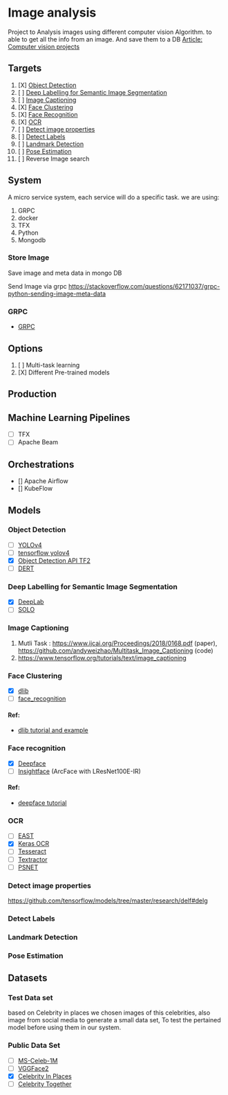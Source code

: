 # Image analysis
Project to Analysis images using different computer vision Algorithm. to able to get all the info from an image.
And save them to a DB
[Article: Computer vision projects](https://www.analyticsvidhya.com/blog/2020/09/18-open-source-computer-vision-projects-beginners/)

## Targets
1) [X] [Object Detection](#Object-Detection)
2) [ ] [Deep Labelling for Semantic Image Segmentation](#Deep-Labelling-for-Semantic-Image-Segmentation)
2) [ ] [Image Captioning](#Image-Captioning)
6) [X] [Face Clustering](Face-Clustering)
5) [X] [Face Recognition](#Face-recognition)
7) [X] [OCR](#OCR)
3) [ ] [Detect image properties](#Detect-image-properties)
1) [ ] [Detect Labels](#Assign-general-image-attributes)
8) [ ] [Landmark Detection](#Landmark-Detection)
9) [ ] [Pose Estimation](#pose-estimation)
8) [ ] Reverse Image search

## System
A micro service system, each service will do a specific task.
we are using:
1) GRPC
2) docker
3) TFX
4) Python
5) Mongodb

### Store Image
Save image and meta data in mongo DB

Send Image via grpc https://stackoverflow.com/questions/62171037/grpc-python-sending-image-meta-data

### GRPC
- [GRPC](https://grpc.io/docs/languages/python/quickstart/)

## Options
1) [ ] Multi-task learning
2) [X] Different Pre-trained models

## Production
## Machine Learning Pipelines
- [ ] TFX
- [ ] Apache Beam

## Orchestrations
- [] Apache Airflow
- [] KubeFlow

## Models
### Object Detection
- [ ] [YOLOv4](https://github.com/AlexeyAB/darknet)
- [ ] [tensorflow yolov4](https://github.com/hunglc007/tensorflow-yolov4-tflite)
- [X] [Object Detection API TF2](https://github.com/tensorflow/models/tree/master/research/object_detection)
- [ ] [DERT](https://arxiv.org/pdf/2005.12872.pdf)

### Deep Labelling for Semantic Image Segmentation
- [X] [DeepLab](https://github.com/tensorflow/models/tree/master/research/deeplab)
- [ ] [SOLO](https://github.com/WXinlong/SOLO)

### Image Captioning
1) Mutli Task : https://www.ijcai.org/Proceedings/2018/0168.pdf (paper), https://github.com/andyweizhao/Multitask_Image_Captioning (code)
2) https://www.tensorflow.org/tutorials/text/image_captioning

### Face Clustering
- [x] [dlib](http://dlib.net/)
- [ ] [face_recognition](https://github.com/ageitgey/face_recognition)
#### Ref:
  - [dlib tutorial and example](https://sefiks.com/2020/07/11/face-recognition-with-dlib-in-python/)

### Face recognition
- [x] [Deepface](https://github.com/serengil/deepface)
- [ ] [Insightface](https://github.com/deepinsight/insightface) (ArcFace with LResNet100E-IR)
#### Ref:
  - [deepface tutorial](https://sefiks.com/2020/09/09/deep-face-detection-with-mtcnn-in-python/)

### OCR
- [ ] [EAST](https://github.com/argman/EAST)
- [X] [Keras OCR](https://pypi.org/project/keras-ocr)
- [ ] [Tesseract](https://pypi.org/project/pytesseract)
- [ ] [Textractor](https://github.com/danwald/pytextractor)
- [ ] [PSNET](https://pypi.org/project/psenet-text-detector)

### Detect image properties
https://github.com/tensorflow/models/tree/master/research/delf#delg

### Detect Labels

### Landmark Detection

### Pose Estimation

## Datasets

### Test Data set
based on Celebrity in places we chosen images of this celebrities, also image from social media to generate a
small data set, To test the pertained model before using them in our system.

### Public Data Set
- [ ] [MS-Celeb-1M](https://academictorrents.com/details/9e67eb7cc23c9417f39778a8e06cca5e26196a97/tech&hit=1&filelist=1)
- [ ] [VGGFace2](http://zeus.robots.ox.ac.uk/vgg_face2/)
- [x] [Celebrity In Places](http://www.robots.ox.ac.uk/~vgg/data/celebrity_in_places/)
- [ ] [Celebrity Together](http://www.robots.ox.ac.uk/~vgg/data/celebrity_together/)